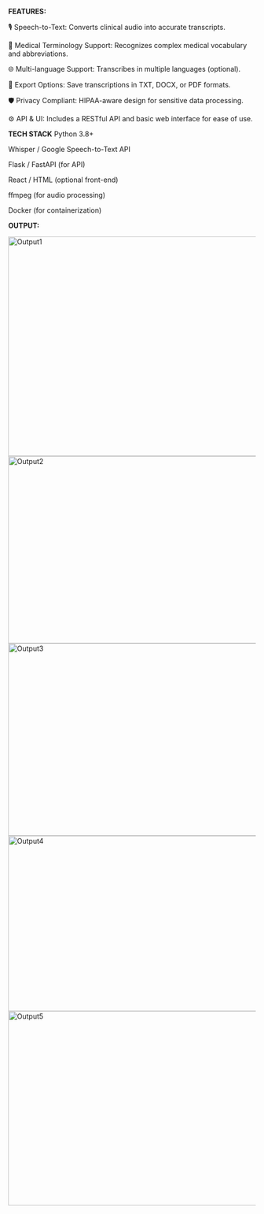 **FEATURES:**

🎙️ Speech-to-Text: Converts clinical audio into accurate transcripts.

🧠 Medical Terminology Support: Recognizes complex medical vocabulary and abbreviations.

🌐 Multi-language Support: Transcribes in multiple languages (optional).

📁 Export Options: Save transcriptions in TXT, DOCX, or PDF formats.

🛡️ Privacy Compliant: HIPAA-aware design for sensitive data processing.  

⚙️ API & UI: Includes a RESTful API and basic web interface for ease of use.


**TECH STACK**
Python 3.8+

Whisper
 / Google Speech-to-Text API

Flask / FastAPI (for API)

React / HTML (optional front-end)

ffmpeg (for audio processing)

Docker (for containerization)

**OUTPUT:**

<img width="917" height="446" alt="Output1" src="https://github.com/user-attachments/assets/42d02a9a-5efe-4d4f-bae7-37d517f2171d" />

<img width="896" height="380" alt="Output2" src="https://github.com/user-attachments/assets/b7de4cf1-f175-4b31-b3da-ad7d9ced1dd9" />

<img width="865" height="391" alt="Output3" src="https://github.com/user-attachments/assets/7bd4d7b2-ae6e-4805-a957-ad326ae27474" />
<img width="855" height="356" alt="Output4" src="https://github.com/user-attachments/assets/2dc2af11-eab9-4b8f-b0c5-8c0c7b1f2801" />
<img width="863" height="395" alt="Output5" src="https://github.com/user-attachments/assets/ab76078f-5c57-47aa-8a05-3221face8273" />


